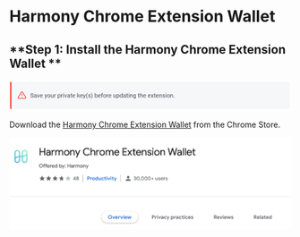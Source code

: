 # Harmony Chrome Extension Wallet

## **Step 1: Install the Harmony Chrome Extension Wallet **

![](../.gitbook/assets/image-2-.png)

Download the [Harmony Chrome Extension Wallet](https://chrome.google.com/webstore/detail/harmony-one-wallet/fnnegphlobjdpkhecapkijjdkgcjhkib) from the Chrome Store.

![](../.gitbook/assets/image-3-.png)
